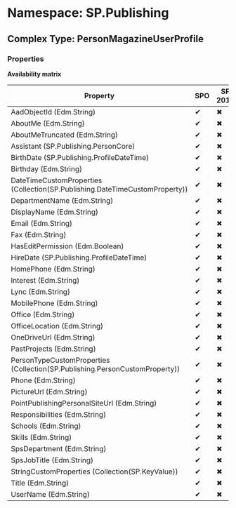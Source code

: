 # Namespace: SP.Publishing

## Complex Type: PersonMagazineUserProfile

### Properties

**Availability matrix**

Property | SPO | SP 2019 | SP 2016 | SP 2013
----------|-----|---------|---------|--------
AadObjectId (Edm.String) | ✔ | ✖ | ✖ | ✖
AboutMe (Edm.String) | ✔ | ✖ | ✖ | ✖
AboutMeTruncated (Edm.String) | ✔ | ✖ | ✖ | ✖
Assistant (SP.Publishing.PersonCore) | ✔ | ✖ | ✖ | ✖
BirthDate (SP.Publishing.ProfileDateTime) | ✔ | ✖ | ✖ | ✖
Birthday (Edm.String) | ✔ | ✖ | ✖ | ✖
DateTimeCustomProperties (Collection(SP.Publishing.DateTimeCustomProperty)) | ✔ | ✖ | ✖ | ✖
DepartmentName (Edm.String) | ✔ | ✖ | ✖ | ✖
DisplayName (Edm.String) | ✔ | ✖ | ✖ | ✖
Email (Edm.String) | ✔ | ✖ | ✖ | ✖
Fax (Edm.String) | ✔ | ✖ | ✖ | ✖
HasEditPermission (Edm.Boolean) | ✔ | ✖ | ✖ | ✖
HireDate (SP.Publishing.ProfileDateTime) | ✔ | ✖ | ✖ | ✖
HomePhone (Edm.String) | ✔ | ✖ | ✖ | ✖
Interest (Edm.String) | ✔ | ✖ | ✖ | ✖
Lync (Edm.String) | ✔ | ✖ | ✖ | ✖
MobilePhone (Edm.String) | ✔ | ✖ | ✖ | ✖
Office (Edm.String) | ✔ | ✖ | ✖ | ✖
OfficeLocation (Edm.String) | ✔ | ✖ | ✖ | ✖
OneDriveUrl (Edm.String) | ✔ | ✖ | ✖ | ✖
PastProjects (Edm.String) | ✔ | ✖ | ✖ | ✖
PersonTypeCustomProperties (Collection(SP.Publishing.PersonCustomProperty)) | ✔ | ✖ | ✖ | ✖
Phone (Edm.String) | ✔ | ✖ | ✖ | ✖
PictureUrl (Edm.String) | ✔ | ✖ | ✖ | ✖
PointPublishingPersonalSiteUrl (Edm.String) | ✔ | ✖ | ✖ | ✖
Responsibilities (Edm.String) | ✔ | ✖ | ✖ | ✖
Schools (Edm.String) | ✔ | ✖ | ✖ | ✖
Skills (Edm.String) | ✔ | ✖ | ✖ | ✖
SpsDepartment (Edm.String) | ✔ | ✖ | ✖ | ✖
SpsJobTitle (Edm.String) | ✔ | ✖ | ✖ | ✖
StringCustomProperties (Collection(SP.KeyValue)) | ✔ | ✖ | ✖ | ✖
Title (Edm.String) | ✔ | ✖ | ✖ | ✖
UserName (Edm.String) | ✔ | ✖ | ✖ | ✖
